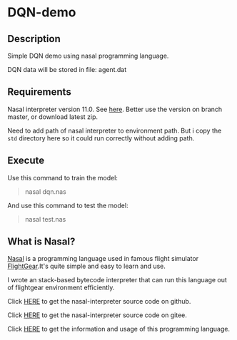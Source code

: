 # DQN-demo

## Description

Simple DQN demo using nasal programming language.

DQN data will be stored in file: agent.dat

## Requirements

Nasal interpreter version 11.0. See [here](#what-is-nasal). Better use the version on branch master, or download latest zip.

Need to add path of nasal interpreter to environment path. But i copy the `std` directory here so it could run correctly without adding path.

## Execute

Use this command to train the model:

> nasal dqn.nas

And use this command to test the model:

> nasal test.nas

## What is Nasal?

[Nasal](http://wiki.flightgear.org/Nasal_scripting_language) is a programming language used in famous flight simulator [FlightGear](https://www.flightgear.org/).It's quite simple and easy to learn and use.

I wrote an stack-based bytecode interpreter that can run this language out of flightgear environment efficiently.

Click [HERE](https://github.com/ValKmjolnir/Nasal-Interpreter) to get the nasal-interpreter source code on github.

Click [HERE](https://gitee.com/valkmjolnir/Nasal-Interpreter) to get the nasal-interpreter source code on gitee.

Click [HERE](http://wiki.flightgear.org/Nasal_scripting_language) to get the information and usage of this programming language.
